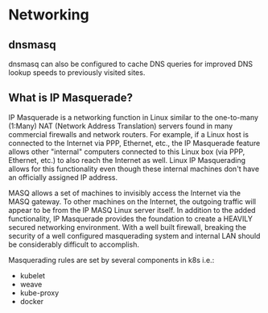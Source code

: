 # Networking

## dnsmasq

dnsmasq can also be configured to cache DNS queries for improved DNS lookup speeds to previously visited sites.

## What is IP Masquerade?

IP Masquerade is a networking function in Linux similar to the one-to-many (1:Many) NAT (Network Address Translation) servers found in many commercial firewalls and network routers. For example, if a Linux host is connected to the Internet via PPP, Ethernet, etc., the IP Masquerade feature allows other "internal" computers connected to this Linux box (via PPP, Ethernet, etc.) to also reach the Internet as well. Linux IP Masquerading allows for this functionality even though these internal machines don't have an officially assigned IP address.

MASQ allows a set of machines to invisibly access the Internet via the MASQ gateway. To other machines on the Internet, the outgoing traffic will appear to be from the IP MASQ Linux server itself. In addition to the added functionality, IP Masquerade provides the foundation to create a HEAVILY secured networking environment. With a well built firewall, breaking the security of a well configured masquerading system and internal LAN should be considerably difficult to accomplish.

Masquerading rules are set by several components in k8s i.e.:

- kubelet
- weave
- kube-proxy
- docker
